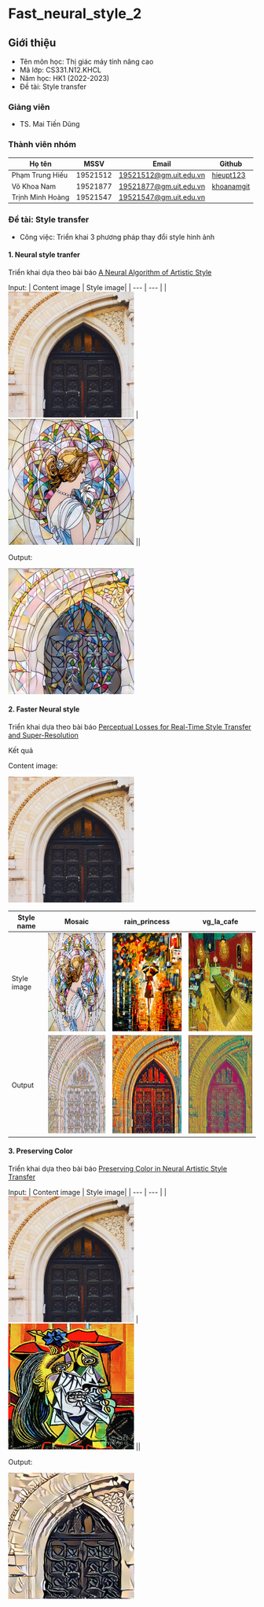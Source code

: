 # Fast_neural_style_2

## Giới thiệu
* Tên môn học: Thị giác máy tính nâng cao
* Mã lớp: CS331.N12.KHCL
* Năm học: HK1 (2022-2023)
* Đề tài: Style transfer

### Giảng viên
* TS. Mai Tiến Dũng

### Thành viên nhóm

| Họ tên | MSSV | Email | Github |
| --- | --- | --- | --- | 
| Phạm Trung Hiếu | 19521512 | 19521512@gm.uit.edu.vn |[hieupt123](https://github.com/hieupt123) |
| Võ Khoa Nam | 19521877 | 19521877@gm.uit.edu.vn | [khoanamgit](https://github.com/khoanamgit) |
| Trịnh Minh Hoàng | 19521547 | 19521547@gm.uit.edu.vn |  |

### Đề tài: Style transfer
* Công việc: Triển khai 3 phương pháp thay đổi style hình ảnh

#### 1. Neural style tranfer 
  Triển khai dựa theo bài báo [A Neural Algorithm of Artistic Style](https://arxiv.org/pdf/1508.06576v2.pdf)

  Input:
  | Content image | Style image| 
  | --- | --- |
  | <img src="./images/content-images/amber.jpg" width="256" height="256"> | <img src="./images/style-images/mosaic.jpg" width="256" height="256"> ||
  
  Output: 
  
  <img src="./images/output-images/NST_method.png" width="256" height="256">

#### 2. Faster Neural style
  Triển khai dựa theo bài báo [Perceptual Losses for Real-Time Style Transfer and Super-Resolution](https://arxiv.org/pdf/1603.08155v1.pdf)
  
  Kết quả
  
  Content image:
  
  <img src="./images/content-images/amber.jpg" width="256" height="256">
  
  |Style name | Mosaic | rain_princess | vg_la_cafe |
  | --- | --- | --- | --- |
  | Style image | <img src="./images/style-images/mosaic.jpg" width="200" height="200"> | <img src="./images/style-images/rain_princess.jpeg" width="200" height="200">   | <img src="./images/style-images/vg_la_cafe.jpg" width="200" height="200"> |
  | Output | <img src="./images/output-images/amber-mosaic.jpg" width="200" height="200"> | <img src="./images/output-images/amber-rain_princess.jpg" width="200" height="200"> | <img src="./images/output-images/amber-vg_la_cafe.jpg" width="200" height="200"> | |
  
#### 3. Preserving Color
  Triển khai dựa theo bài báo [Preserving Color in Neural Artistic Style Transfer](https://www.researchgate.net/publication/304163747_Preserving_Color_in_Neural_Artistic_Style_Transfer)
  
 Input:
  | Content image | Style image| 
  | --- | --- |
  | <img src="./images/content-images/amber.jpg" width="256" height="256"> | <img src="./images/style-images/weeping_woman_by_pablo_picasso.jpg" width="256" height="256"> ||
  
  Output: 
  
  <img src="./images/output-images/Perserving_color_method.png" width="256" height="256">
